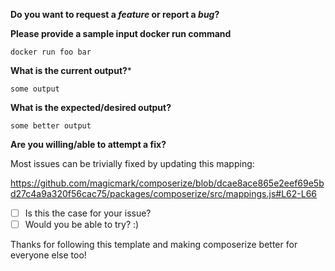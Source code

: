 <!-- *Before creating an issue please make sure you are using the latest version of composerize/cleared your browser cache.* -->

**Do you want to request a *feature* or report a *bug*?**

**Please provide a sample input docker run command**
```
docker run foo bar
```

**What is the current output?***
```
some output
```

**What is the expected/desired output?**
```
some better output
```

**Are you willing/able to attempt a fix?**

Most issues can be trivially fixed by updating this mapping: 

https://github.com/magicmark/composerize/blob/dcae8ace865e2eef69e5bd27c4a9a320f56cac75/packages/composerize/src/mappings.js#L62-L66

- [ ] Is this the case for your issue?
- [ ] Would you be able to try? :) 

Thanks for following this template and making composerize better for everyone else too!
